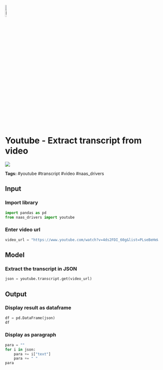 <img width="10%" alt="Naas" src="https://landen.imgix.net/jtci2pxwjczr/assets/5ice39g4.png?w=160"/>

# Youtube - Extract transcript from video
<a href="https://app.naas.ai/user-redirect/naas/downloader?url=https://raw.githubusercontent.com/jupyter-naas/awesome-notebooks/master/Youtube/Youtube_Extract_transcript_from_video.ipynb" target="_parent"><img src="https://naasai-public.s3.eu-west-3.amazonaws.com/open_in_naas.svg"/></a>

**Tags:** #youtube #transcript #video #naas_drivers

## Input

### Import library


```python
import pandas as pd
from naas_drivers import youtube
```

### Enter video url


```python
video_url = "https://www.youtube.com/watch?v=4ds2FDI_60g&list=PLseBeHeWM4DHat4s5W2OeetaPB3sN2oTL&index=7"
```

## Model

### Extract the transcript in JSON


```python
json = youtube.transcript.get(video_url)
```

## Output

### Display result as dataframe


```python
df = pd.DataFrame(json)
df
```

### Display as paragraph


```python
para = ""
for i in json:
    para += i["text"]
    para += " "
para
```
